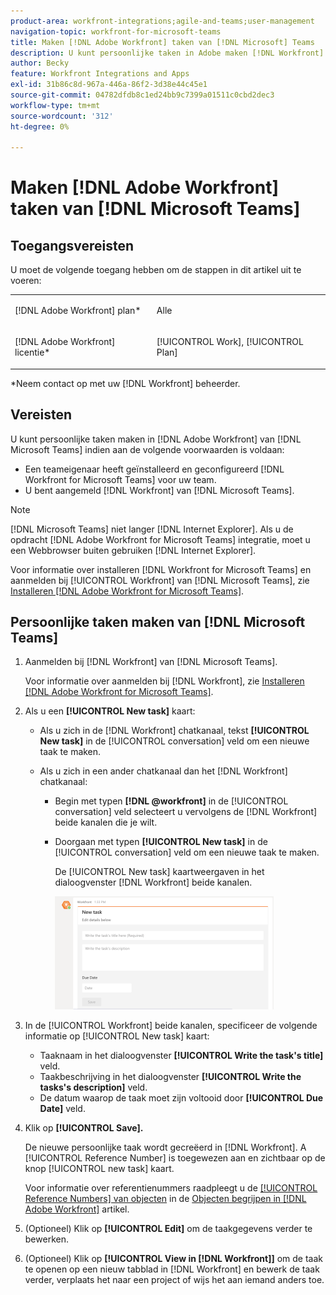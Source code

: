 ```yaml
---
product-area: workfront-integrations;agile-and-teams;user-management
navigation-topic: workfront-for-microsoft-teams
title: Maken [!DNL Adobe Workfront] taken van [!DNL Microsoft] Teams
description: U kunt persoonlijke taken in Adobe maken [!DNL Workfront] van Microsoft Teams als een teameigenaar heeft geïnstalleerd en geconfigureerd [!DNL Workfront] voor Microsoft Teams voor uw team, en u wordt geregistreerd in Workfront van Microsoft Teams.
author: Becky
feature: Workfront Integrations and Apps
exl-id: 31b86c8d-967a-446a-86f2-3d38e44c45e1
source-git-commit: 04782dfdb8c1ed24bb9c7399a01511c0cbd2dec3
workflow-type: tm+mt
source-wordcount: '312'
ht-degree: 0%

---
```


# Maken [!DNL Adobe Workfront] taken van [!DNL Microsoft Teams]

## Toegangsvereisten

U moet de volgende toegang hebben om de stappen in dit artikel uit te voeren:

<table style="table-layout:auto"> 
 <col> 
 <col> 
 <tbody> 
  <tr> 
   <td role="rowheader">[!DNL Adobe Workfront] plan*</td> 
   <td> <p>Alle</p> </td> 
  </tr> 
  <tr> 
   <td role="rowheader">[!DNL Adobe Workfront] licentie*</td> 
   <td> <p>[!UICONTROL Work], [!UICONTROL Plan]</p> </td> 
  </tr>
 </tbody> 
</table>

&#42;Neem contact op met uw [!DNL Workfront] beheerder.

## Vereisten

U kunt persoonlijke taken maken in [!DNL Adobe Workfront] van [!DNL Microsoft Teams] indien aan de volgende voorwaarden is voldaan:

* Een teameigenaar heeft geïnstalleerd en geconfigureerd [!DNL Workfront for Microsoft Teams] voor uw team.
* U bent aangemeld [!DNL Workfront] van [!DNL Microsoft Teams].

>[!NOTE]
>
>[!DNL Microsoft Teams] niet langer [!DNL Internet Explorer]. Als u de opdracht [!DNL Adobe Workfront for Microsoft Teams] integratie, moet u een Webbrowser buiten gebruiken [!DNL Internet Explorer].

Voor informatie over installeren [!DNL Workfront for Microsoft Teams] en aanmelden bij [!UICONTROL Workfront] van [!DNL Microsoft Teams], zie [Installeren [!DNL Adobe Workfront for Microsoft Teams]](../../workfront-integrations-and-apps/using-workfront-with-microsoft-teams/install-workfront-ms-teams.md).

## Persoonlijke taken maken van [!DNL Microsoft Teams]

1. Aanmelden bij [!DNL Workfront] van [!DNL Microsoft Teams].

   Voor informatie over aanmelden bij [!DNL Workfront], zie [Installeren [!DNL Adobe Workfront for Microsoft Teams]](../../workfront-integrations-and-apps/using-workfront-with-microsoft-teams/install-workfront-ms-teams.md).

1. Als u een **[!UICONTROL New task]** kaart:

   * Als u zich in de [!DNL Workfront] chatkanaal, tekst **[!UICONTROL New task]** in de [!UICONTROL conversation] veld om een nieuwe taak te maken.
   * Als u zich in een ander chatkanaal dan het [!DNL Workfront] chatkanaal:

      * Begin met typen **[!DNL @workfront]** in de [!UICONTROL conversation] veld selecteert u vervolgens de [!DNL Workfront] beide kanalen die je wilt.
      * Doorgaan met typen **[!UICONTROL New task]** in de [!UICONTROL conversation] veld om een nieuwe taak te maken.

         De [!UICONTROL New task] kaartweergaven in het dialoogvenster [!DNL Workfront] beide kanalen.

         ![ms_teams_new_task_card.png](assets/ms-teams-new-task-card-350x181.png)

1. In de [!UICONTROL Workfront] beide kanalen, specificeer de volgende informatie op [!UICONTROL New task] kaart:

   * Taaknaam in het dialoogvenster **[!UICONTROL Write the task's title]** veld.
   * Taakbeschrijving in het dialoogvenster **[!UICONTROL Write the tasks's description]** veld.
   * De datum waarop de taak moet zijn voltooid door **[!UICONTROL Due Date]** veld.

1. Klik op **[!UICONTROL Save].**

   De nieuwe persoonlijke taak wordt gecreëerd in [!DNL Workfront]. A [!UICONTROL Reference Number] is toegewezen aan en zichtbaar op de knop [!UICONTROL new task] kaart.

   Voor informatie over referentienummers raadpleegt u de [[!UICONTROL Reference Numbers] van objecten](../../workfront-basics/navigate-workfront/workfront-navigation/understand-objects.md#understanding-reference-numbers-of-objects) in de [Objecten begrijpen in [!DNL Adobe Workfront]](../../workfront-basics/navigate-workfront/workfront-navigation/understand-objects.md) artikel.

1. (Optioneel) Klik op **[!UICONTROL Edit]** om de taakgegevens verder te bewerken.
1. (Optioneel) Klik op **[!UICONTROL View in [!DNL Workfront]]** om de taak te openen op een nieuw tabblad in [!DNL Workfront] en bewerk de taak verder, verplaats het naar een project of wijs het aan iemand anders toe.
